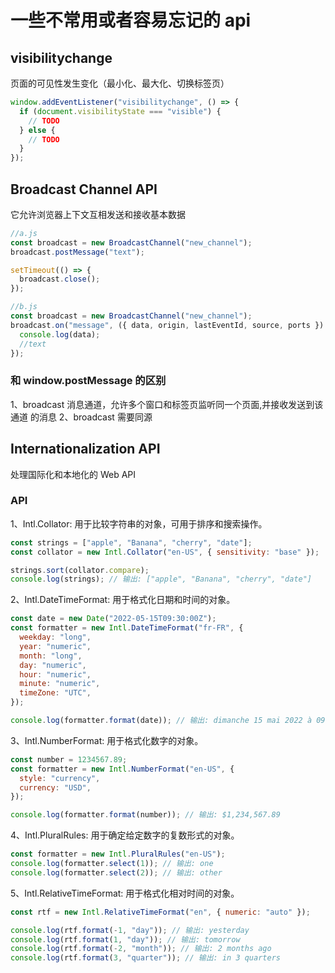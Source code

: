 # 一些不常用或者容易忘记的 api

## visibilitychange

页面的可见性发生变化（最小化、最大化、切换标签页）

```js
window.addEventListener("visibilitychange", () => {
  if (document.visibilityState === "visible") {
    // TODO
  } else {
    // TODO
  }
});
```

## Broadcast Channel API

它允许浏览器上下文互相发送和接收基本数据

```js
//a.js
const broadcast = new BroadcastChannel("new_channel");
broadcast.postMessage("text");

setTimeout(() => {
  broadcast.close();
});
```

```js
//b.js
const broadcast = new BroadcastChannel("new_channel");
broadcast.on("message", ({ data, origin, lastEventId, source, ports }) => {
  console.log(data);
  //text
});
```

### 和 window.postMessage 的区别

1、broadcast 消息通道，允许多个窗口和标签页监听同一个页面,并接收发送到该通道 的消息
2、broadcast 需要同源

## Internationalization API

处理国际化和本地化的 Web API

### API

1、Intl.Collator: 用于比较字符串的对象，可用于排序和搜索操作。

```js
const strings = ["apple", "Banana", "cherry", "date"];
const collator = new Intl.Collator("en-US", { sensitivity: "base" });

strings.sort(collator.compare);
console.log(strings); // 输出: ["apple", "Banana", "cherry", "date"]
```

2、Intl.DateTimeFormat: 用于格式化日期和时间的对象。

```js
const date = new Date("2022-05-15T09:30:00Z");
const formatter = new Intl.DateTimeFormat("fr-FR", {
  weekday: "long",
  year: "numeric",
  month: "long",
  day: "numeric",
  hour: "numeric",
  minute: "numeric",
  timeZone: "UTC",
});

console.log(formatter.format(date)); // 输出: dimanche 15 mai 2022 à 09:30
```

3、Intl.NumberFormat: 用于格式化数字的对象。

```js
const number = 1234567.89;
const formatter = new Intl.NumberFormat("en-US", {
  style: "currency",
  currency: "USD",
});

console.log(formatter.format(number)); // 输出: $1,234,567.89
```

4、Intl.PluralRules: 用于确定给定数字的复数形式的对象。

```js
const formatter = new Intl.PluralRules("en-US");
console.log(formatter.select(1)); // 输出: one
console.log(formatter.select(2)); // 输出: other
```

5、Intl.RelativeTimeFormat: 用于格式化相对时间的对象。

```js
const rtf = new Intl.RelativeTimeFormat("en", { numeric: "auto" });

console.log(rtf.format(-1, "day")); // 输出: yesterday
console.log(rtf.format(1, "day")); // 输出: tomorrow
console.log(rtf.format(-2, "month")); // 输出: 2 months ago
console.log(rtf.format(3, "quarter")); // 输出: in 3 quarters
```
